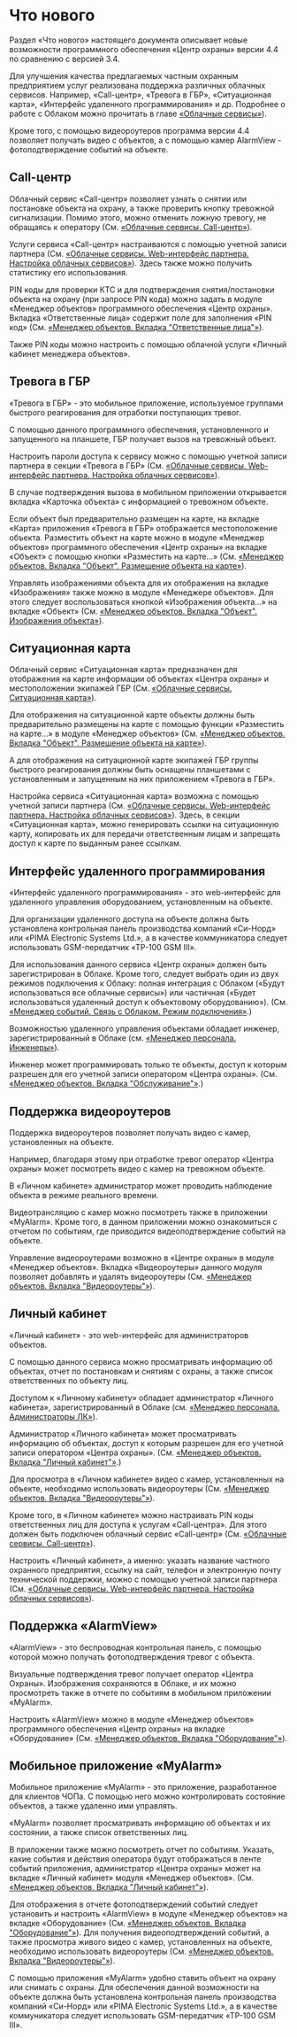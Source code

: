 # Что нового

Раздел «Что нового» настоящего документа описывает новые возможности программного обеспечения «Центр охраны» версии 4.4 по сравнению с версией 3.4. 

Для улучшения качества предлагаемых частным охранным предприятием услуг реализована поддержка различных облачных сервисов. Например, «Call-центр», «Тревога в ГБР», «Ситуационная карта», «Интерфейс удаленного программирования» и др. Подробнее о работе с Облаком можно прочитать в главе [«Облачные сервисы»](/12-cloud-services.html#облачные-сервисы)).

Кроме того, с помощью видеороутеров программа версии 4.4 позволяет получать видео с объектов, а с помощью камер AlarmView - фотоподтверждение событий на объекте.

## Call-центр

Облачный сервис «Call-центр» позволяет узнать о снятии или постановке объекта на охрану, а также проверить кнопку тревожной сигнализации. Помимо этого, можно отменить ложную тревогу, не обращаясь к оператору (См. [«Облачные сервисы. Call-центр»](/12-cloud-services.html#call-центр)).

Услуги сервиса «Call-центр» настраиваются с помощью учетной записи партнера (См. [«Облачные сервисы. Web-интерфейс партнера. Настройка облачных сервисов»](/12-cloud-services.html#настройка-облачных-сервисов)). Здесь также можно получить статистику его использования. 

PIN коды для проверки КТС и для подтверждения снятия/постановки объекта на охрану (при запросе PIN кода) можно задать в модуле «Менеджер объектов» программного обеспечения «Центр охраны». Вкладка «Ответственные лица» содержит поле для заполнения «PIN код» (См. [«Менеджер объектов. Вкладка "Ответственные лица"»](/05-object-manager.html#вкладка-ответственные-лица)).

Также PIN коды можно настроить с помощью облачной услуги «Личный кабинет менеджера объектов».

## Тревога в ГБР

«Тревога в ГБР» - это мобильное приложение, используемое группами быстрого реагирования для отработки поступающих тревог. 

С помощью данного программного обеспечения, установленного и запущенного на планшете, ГБР получает вызов на тревожный объект. 

Настроить пароли доступа к сервису можно с помощью учетной записи партнера в секции «Тревога в ГБР» (См. [«Облачные сервисы. Web-интерфейс партнера. Настройка облачных сервисов»](/12-cloud-services.html#настройка-облачных-сервисов)).

В случае подтверждения вызова в мобильном приложении открывается вкладка «Карточка объекта» с информацией о тревожном объекте.

Если объект был предварительно размещен на карте, на вкладке «Карта» приложения  «Тревога в ГБР» отображается местоположение объекта. Разместить объект на карте можно в модуле «Менеджер объектов» программного обеспечения «Центр охраны» на вкладке «Объект» с помощью кнопки «Разместить на карте...» (См. [«Менеджер объектов. Вкладка "Объект". Размещение объекта на карте»](/05-object-manager.html#размещение-объекта-на-карте)).

Управлять изображениями объекта для их отображения на вкладке «Изображения» также можно в модуле «Менеджере объектов». Для этого следует воспользоваться кнопкой «Изображения объекта...» на вкладке «Объект» (См. [«Менеджер объектов. Вкладка "Объект". Изображения объекта»](/05-object-manager.html#изображения-объекта)).

## Ситуационная карта

Облачный сервис «Ситуационная карта» предназначен для отображения на карте информации об объектах «Центра охраны» и местоположении экипажей ГБР (См. [«Облачные сервисы. Ситуационная карта»](/12-cloud-services.html#ситуационная-карта)).

Для отображения на ситуационной карте объекты должны быть предварительно размещены на карте с помощью функции «Разместить на карте...» в модуле «Менеджер объектов» (См. [«Менеджер объектов. Вкладка "Объект". Размещение объекта на карте»](/05-object-manager.html#размещение-объекта-на-карте)).

А для отображения на ситуационной карте экипажей ГБР группы быстрого реагирования должны быть оснащены планшетами с установленным и запущенным на них приложением «Тревога в ГБР».

Настройка сервиса «Ситуационная карта» возможна с помощью учетной записи партнера (См. [«Облачные сервисы. Web-интерфейс партнера. Настройка облачных сервисов»](/12-cloud-services.html#настройка-облачных-сервисов)). Здесь, в секции «Ситуационная карта», можно генерировать ссылки на ситуационную карту, копировать их для передачи ответственным лицам и запрещать доступ к карте по выданным ранее ссылкам.

## Интерфейс удаленного программирования

«Интерфейс удаленного программирования» - это web-интерфейс для удаленного управления оборудованием, установленным на объекте.

Для организации удаленного доступа на объекте должна быть установлена контрольная панель производства компаний «Си-Норд» или «PIMA Electronic Systems Ltd.», а в качестве коммуникатора следует использовать GSM-передатчик «ТР-100 GSM III».

Для использования данного сервиса «Центр охраны» должен быть зарегистрирован в Облаке. Кроме того, следует выбрать один из двух режимов подключения к Облаку: полная интеграция с Облаком («Будут использоваться все облачные сервисы») или  частичная («Будет использоваться удаленный доступ к объектовому оборудованию»). (См. [«Менеджер событий. Связь с Облаком. Режим подключения»](/04-event-manager.html#режим-подключения).)

Возможностью удаленного управления объектами обладает инженер, зарегистрированный в Облаке (см. [«Менеджер персонала. Инженеры»](/07-personnel-manager.html#инженеры)).

Инженер может программировать только те объекты, доступ к которым разрешен для его учетной записи оператором «Центра охраны». (См. [«Менеджер объектов. Вкладка "Обслуживание"»](/05-object-manager.html#вкладка-обслуживание).)

## Поддержка видеороутеров

Поддержка видеороутеров позволяет получать видео с камер, установленных на объекте.

Например, благодаря этому при отработке тревог оператор «Центра охраны» может посмотреть видео с камер на тревожном объекте. 

В «Личном кабинете» администратор может проводить наблюдение объекта в режиме реального времени.

Видеотрансляцию с камер можно посмотреть также в приложении «MyAlarm». Кроме того, в данном приложении можно ознакомиться с отчетом по событиям, где приводится видеоподтверждение событий на объекте.

Управление видеороутерами возможно в «Центре охраны» в модуле «Менеджер объектов». Вкладка «Видеороутеры» данного модуля позволяет добавлять и удалять видеороутеры (См. [«Менеджер объектов. Вкладка "Видеороутеры"»](/05-object-manager.html#вкладка-видеороутеры)).

## Личный кабинет

«Личный кабинет» - это web-интерфейс для администраторов объектов. 

С помощью данного сервиса можно просматривать информацию об объектах, отчет по постановкам и снятиям с охраны, а также список ответственных по объекту лиц. 

Доступом к «Личному кабинету» обладает администратор «Личного кабинета», зарегистрированный в Облаке (см. [«Менеджер персонала. Администраторы ЛК»](/07-personnel-manager.html#администраторы-лк)).

Администратор «Личного кабинета» может просматривать информацию об объектах, доступ к которым разрешен для его учетной записи оператором «Центра охраны». (См. [«Менеджер объектов. Вкладка "Личный кабинет"»](/05-object-manager.html#вкладка-личный-кабинет).)

Для просмотра в «Личном кабинете» видео с камер, установленных на объекте, необходимо использовать видеороутеры (См. [«Менеджер объектов. Вкладка "Видеороутеры"»](/05-object-manager.html#вкладка-видеороутеры)).

Кроме того, в «Личном кабинете» можно настраивать PIN коды ответственных лиц для доступа к услугам «Call-центра». Для этого должен быть подключен облачный сервис «Call-центр» (См. [«Облачные сервисы. Call-центр»](/12-cloud-services.html#call-центр)).

Настроить «Личный кабинет», а именно: указать название частного охранного предприятия, ссылку на сайт, телефон и электронную почту технической поддержки, можно с помощью учетной записи партнера (См. [«Облачные сервисы. Web-интерфейс партнера. Настройка облачных сервисов»](/12-cloud-services.html#настройка-облачных-сервисов)).

## Поддержка «AlarmView»

«AlarmView» - это беспроводная контрольная панель, с помощью которой можно получать фотоподтверждения тревог с объекта. 

Визуальные подтверждения тревог получает оператор «Центра Охраны». Изображения сохраняются в Облаке, и их можно просмотреть также в отчете по событиям в мобильном приложении «MyAlarm».

Настроить «AlarmView» можно в модуле «Менеджер объектов» программного обеспечения «Центр охраны» на вкладке «Оборудование» (См. [«Менеджер объектов. Вкладка "Оборудование"»](/05-object-manager.html#вкладка-оборудование)).

## Мобильное приложение «MyAlarm»

Мобильное приложение «MyAlarm» - это приложение, разработанное для клиентов ЧОПа. С помощью него можно контролировать состояние объектов, а также удаленно ими управлять.

«MyAlarm» позволяет просматривать информацию об объектах и их состоянии, а также список ответственных лиц.

В приложении также можно посмотреть отчет по событиям. Указать, какие события и действия оператора будут отображаться в ленте событий приложения, администратор «Центра охраны» может на вкладке «Личный кабинет» модуля «Менеджер объектов». (См. [«Менеджер объектов. Вкладка "Личный кабинет"»](/05-object-manager.html#вкладка-личный-кабинет)).

Для отображения в отчете фотоподтверждений событий следует установить и настроить «AlarmView» в модуле «Менеджер объектов» на вкладке «Оборудование» (См. [«Менеджер объектов. Вкладка "Оборудование"»](/05-object-manager.html#вкладка-оборудование)). Для получения видеоподтверждений событий, а также просмотра живого видео с камер, установленных на объекте, необходимо использовать видеороутеры (См. [«Менеджер объектов. Вкладка "Видеороутеры"»](/05-object-manager.html#вкладка-видеороутеры)).

С помощью приложения «MyAlarm» удобно ставить объект на охрану или снимать с охраны. Для обеспечения данной возможности на объекте должна быть установлена контрольная панель производства компаний «Си-Норд» или «PIMA Electronic Systems Ltd.», а в качестве коммуникатора следует использовать GSM-передатчик «ТР-100 GSM III».

